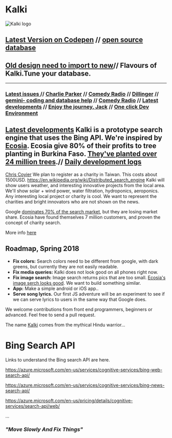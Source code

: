 # Kalki

![Kalki logo](https://cdn-images-1.medium.com/max/1600/1*m-MpgJyeVgkj1oscfJ5-rA.png)

## [Latest Version on Codepen](https://codepen.io/Teeke/pen/eYXqJBX) // [open source database](https://github.com/Morningstar88/kalki-search/blob/master/myla.txt)
## [Old design need to import to new](https://codepen.io/Teeke/pen/dmwROB)// Flavours of Kalki.Tune your database.
----
### [Latest issues ](https://github.com/Morningstar88/kalki-search/issues) // [Charlie Parker](https://www.youtube.com/watch?v=3fgxyyrqZ-I) // [Comedy Radio](https://www.youtube.com/watch?v=ODkk4kmlX2s) // [Dillinger](https://dillinger.io/) // [gemini- coding and database help](https://gemini.google.com/) // [Comedy Radio](https://www.youtube.com/watch?v=ODkk4kmlX2s) // [Latest developments](https://github.com/Morningstar88/kalki-search/issues) // [Enjoy the journey, Jack](https://www.youtube.com/watch?v=3fgxyyrqZ-I) // [One click Dev Environment](https://www.one-tab.com/page/h9OeWm1gQ4eFNlfoh_G-6Q)
## [Latest developments](https://github.com/Morningstar88/kalki-search/issues) Kalki is a prototype search engine that uses the Bing API. We're inspired by [Ecosia](www.ecosia.org). Ecosia give 80% of their profits to tree planting in Burkina Faso. [They've planted over 24 million trees](https://info.ecosia.org/).// [Daily development logs](https://github.com/Morningstar88/kalki-search/issues/70)
[Chris Coyier](https://beta.character.ai/character-profile?source=recent-chats&char=g3-CnnTXEGbsSWhuTxdIYAP__bUpo7x1yzyg7Nr0KMs)
We plan to register as a charity in Taiwan. This costs about 1500USD.
https://en.wikipedia.org/wiki/Distributed_search_engine
Kalki will show users weather, and interesting innovative projects from the local area. We'll show solar + wind power, water filtration, hydroponics, aeroponics. Any interesting local project or charity is cool. We want to represent the charities and bright innovators who are not shown on the news.

Google [dominates 70% of the search market](https://www.smartinsights.com/search-engine-marketing/search-engine-statistics/), but they are losing market share. Ecosia have found themselves 7 million customers, and proven the concept of charity search.

More info [here](https://medium.com/@frodonomics/kalki-charity-search-engine-c2437a3802f5)


## Roadmap, Spring 2018
- **Fix colors:** Search colors need to be different from google, with dark greens, but currently they are not easily readable. 
- **Fix media queries:** Kalki does not look good on all phones right now.
- **Fix image search:** Image search returns pics that are too small. [Ecosia's image serch looks good](https://www.ecosia.org/images?q=image+search). We want to build something similar. 
- **App:** Make a simple android or iOS app..
- **Serve song lyrics.** Our first JS adventure will be an experiment to see if we can serve lyrics to users in the same way that Google does. 

We welcome contributions from front end programmers, beginners or advanced. Feel free to send a pull request.

The name [Kalki](https://en.wikipedia.org/wiki/Kalki) comes from the mythical Hindu warrior...


# Bing Search API

Links to understand the Bing search API are here.

https://azure.microsoft.com/en-us/services/cognitive-services/bing-web-search-api/

https://azure.microsoft.com/en-us/services/cognitive-services/bing-news-search-api/

https://azure.microsoft.com/en-us/pricing/details/cognitive-services/search-api/web/

...

### *"Move Slowly And Fix Things"*
